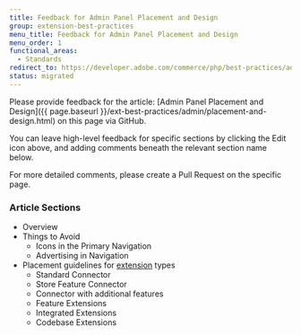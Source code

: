 ```yaml
---
title: Feedback for Admin Panel Placement and Design
group: extension-best-practices
menu_title: Feedback for Admin Panel Placement and Design
menu_order: 1
functional_areas:
  - Standards
redirect_to: https://developer.adobe.com/commerce/php/best-practices/admin/placement-and-design/
status: migrated
---
```


Please provide feedback for the article: [Admin Panel Placement and Design]({{ page.baseurl }}/ext-best-practices/admin/placement-and-design.html) on this page via GitHub.

You can leave high-level feedback for specific sections by clicking the Edit icon above, and adding comments beneath the relevant section name below.

For more detailed comments, please create a Pull Request on the specific page.

### Article Sections

*  Overview
*  Things to Avoid
   *  Icons in the Primary Navigation
   *  Advertising in Navigation
*  Placement guidelines for [extension](https://glossary.magento.com/extension) types
   *  Standard Connector
   *  Store Feature Connector
   *  Connector with additional features
   *  Feature Extensions
   *  Integrated Extensions
   *  Codebase Extensions

